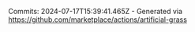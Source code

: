 Commits: 2024-07-17T15:39:41.465Z - Generated via https://github.com/marketplace/actions/artificial-grass
<br>
